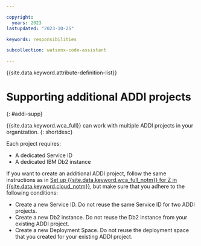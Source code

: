 ```yaml
---

copyright:
  years: 2023
lastupdated: "2023-10-25"

keywords: responsibilities

subcollection: watsonx-code-assistant

---
```


{{site.data.keyword.attribute-definition-list}}

# Supporting additional ADDI projects
{: #addi-supp}

{{site.data.keyword.wca_full}} can work with multiple ADDI projects in your organization.
{: shortdesc}

Each project requires:

* A dedicated Service ID
* A dedicated IBM Db2 instance

If you want to create an additional ADDI project, follow the same instructions as in [Set up {{site.data.keyword.wca_full_notm}} for Z in {{site.data.keyword.cloud_notm}}](/docs/watsonx-code-assistant?topic=watsonx-code-assistant-cloud-setup-z), but make sure that you adhere to the following conditions:

* Create a new Service ID. Do not reuse the same Service ID for two ADDI projects.
* Create a new Db2 instance. Do not reuse the Db2 instance from your existing ADDI project.
* Create a new Deployment Space. Do not reuse the deployment space that you created for your existing ADDI project.
